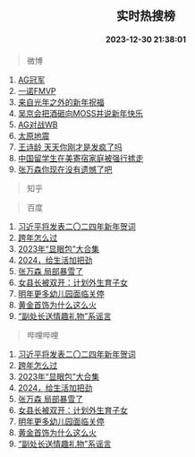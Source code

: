<div align="center"><h2>实时热搜榜</h2><h4>2023-12-30 21:38:01</h4></div>

> 微博  

1. [AG冠军](https://s.weibo.com/weibo?q=AG%E5%86%A0%E5%86%9B&t=31&band_rank=1&Refer=top)<br />
2. [一诺FMVP](https://s.weibo.com/weibo?q=%E4%B8%80%E8%AF%BAFMVP&t=31&band_rank=2&Refer=top)<br />
3. [来自光年之外的新年祝福](https://s.weibo.com/weibo?q=%23%E6%9D%A5%E8%87%AA%E5%85%89%E5%B9%B4%E4%B9%8B%E5%A4%96%E7%9A%84%E6%96%B0%E5%B9%B4%E7%A5%9D%E7%A6%8F%23&t=31&band_rank=3&Refer=top)<br />
4. [吴京会把酒砸向MOSS并说新年快乐](https://s.weibo.com/weibo?q=%E5%90%B4%E4%BA%AC%E4%BC%9A%E6%8A%8A%E9%85%92%E7%A0%B8%E5%90%91MOSS%E5%B9%B6%E8%AF%B4%E6%96%B0%E5%B9%B4%E5%BF%AB%E4%B9%90&t=31&band_rank=4&Refer=top)<br />
5. [AG对战WB](https://s.weibo.com/weibo?q=%23AG%E5%AF%B9%E6%88%98WB%23&t=31&band_rank=5&Refer=top)<br />
6. [太原地震](https://s.weibo.com/weibo?q=%E5%A4%AA%E5%8E%9F%E5%9C%B0%E9%9C%87&t=31&band_rank=6&Refer=top)<br />
7. [王诗龄 天天你刚才是发疯了吗](https://s.weibo.com/weibo?q=%E7%8E%8B%E8%AF%97%E9%BE%84%20%E5%A4%A9%E5%A4%A9%E4%BD%A0%E5%88%9A%E6%89%8D%E6%98%AF%E5%8F%91%E7%96%AF%E4%BA%86%E5%90%97&t=31&band_rank=7&Refer=top)<br />
8. [中国留学生在美寄宿家庭被强行掳走](https://s.weibo.com/weibo?q=%23%E4%B8%AD%E5%9B%BD%E7%95%99%E5%AD%A6%E7%94%9F%E5%9C%A8%E7%BE%8E%E5%AF%84%E5%AE%BF%E5%AE%B6%E5%BA%AD%E8%A2%AB%E5%BC%BA%E8%A1%8C%E6%8E%B3%E8%B5%B0%23&t=31&band_rank=8&Refer=top)<br />
9. [张万森你现在没有遗憾了吧](https://s.weibo.com/weibo?q=%E5%BC%A0%E4%B8%87%E6%A3%AE%E4%BD%A0%E7%8E%B0%E5%9C%A8%E6%B2%A1%E6%9C%89%E9%81%97%E6%86%BE%E4%BA%86%E5%90%A7&t=31&band_rank=9&Refer=top)<br />

> 知乎  


> 百度  

1. [习近平将发表二〇二四年新年贺词](https://www.baidu.com/s?wd=%E4%B9%A0%E8%BF%91%E5%B9%B3%E5%B0%86%E5%8F%91%E8%A1%A8%E4%BA%8C%E3%80%87%E4%BA%8C%E5%9B%9B%E5%B9%B4%E6%96%B0%E5%B9%B4%E8%B4%BA%E8%AF%8D&sa=fyb_news&rsv_dl=fyb_news)<br />
2. [跨年怎么过](https://www.baidu.com/s?wd=%E8%B7%A8%E5%B9%B4%E6%80%8E%E4%B9%88%E8%BF%87&sa=fyb_news&rsv_dl=fyb_news)<br />
3. [2023年“显眼包”大合集](https://www.baidu.com/s?wd=2023%E5%B9%B4%E2%80%9C%E6%98%BE%E7%9C%BC%E5%8C%85%E2%80%9D%E5%A4%A7%E5%90%88%E9%9B%86&sa=fyb_news&rsv_dl=fyb_news)<br />
4. [2024，给生活加把劲](https://www.baidu.com/s?wd=2024%EF%BC%8C%E7%BB%99%E7%94%9F%E6%B4%BB%E5%8A%A0%E6%8A%8A%E5%8A%B2&sa=fyb_news&rsv_dl=fyb_news)<br />
5. [张万森 局部暴雪了](https://www.baidu.com/s?wd=%E5%BC%A0%E4%B8%87%E6%A3%AE+%E5%B1%80%E9%83%A8%E6%9A%B4%E9%9B%AA%E4%BA%86&sa=fyb_news&rsv_dl=fyb_news)<br />
6. [女县长被双开：计划外生育子女](https://www.baidu.com/s?wd=%E5%A5%B3%E5%8E%BF%E9%95%BF%E8%A2%AB%E5%8F%8C%E5%BC%80%EF%BC%9A%E8%AE%A1%E5%88%92%E5%A4%96%E7%94%9F%E8%82%B2%E5%AD%90%E5%A5%B3&sa=fyb_news&rsv_dl=fyb_news)<br />
7. [明年更多幼儿园面临关停](https://www.baidu.com/s?wd=%E6%98%8E%E5%B9%B4%E6%9B%B4%E5%A4%9A%E5%B9%BC%E5%84%BF%E5%9B%AD%E9%9D%A2%E4%B8%B4%E5%85%B3%E5%81%9C&sa=fyb_news&rsv_dl=fyb_news)<br />
8. [黄金首饰为什么这么火](https://www.baidu.com/s?wd=%E9%BB%84%E9%87%91%E9%A6%96%E9%A5%B0%E4%B8%BA%E4%BB%80%E4%B9%88%E8%BF%99%E4%B9%88%E7%81%AB&sa=fyb_news&rsv_dl=fyb_news)<br />
9. [“副处长送情趣礼物”系谣言](https://www.baidu.com/s?wd=%E2%80%9C%E5%89%AF%E5%A4%84%E9%95%BF%E9%80%81%E6%83%85%E8%B6%A3%E7%A4%BC%E7%89%A9%E2%80%9D%E7%B3%BB%E8%B0%A3%E8%A8%80&sa=fyb_news&rsv_dl=fyb_news)<br />

> 哔哩哔哩  

1. [习近平将发表二〇二四年新年贺词](https://www.baidu.com/s?wd=%E4%B9%A0%E8%BF%91%E5%B9%B3%E5%B0%86%E5%8F%91%E8%A1%A8%E4%BA%8C%E3%80%87%E4%BA%8C%E5%9B%9B%E5%B9%B4%E6%96%B0%E5%B9%B4%E8%B4%BA%E8%AF%8D&sa=fyb_news&rsv_dl=fyb_news)<br />
2. [跨年怎么过](https://www.baidu.com/s?wd=%E8%B7%A8%E5%B9%B4%E6%80%8E%E4%B9%88%E8%BF%87&sa=fyb_news&rsv_dl=fyb_news)<br />
3. [2023年“显眼包”大合集](https://www.baidu.com/s?wd=2023%E5%B9%B4%E2%80%9C%E6%98%BE%E7%9C%BC%E5%8C%85%E2%80%9D%E5%A4%A7%E5%90%88%E9%9B%86&sa=fyb_news&rsv_dl=fyb_news)<br />
4. [2024，给生活加把劲](https://www.baidu.com/s?wd=2024%EF%BC%8C%E7%BB%99%E7%94%9F%E6%B4%BB%E5%8A%A0%E6%8A%8A%E5%8A%B2&sa=fyb_news&rsv_dl=fyb_news)<br />
5. [张万森 局部暴雪了](https://www.baidu.com/s?wd=%E5%BC%A0%E4%B8%87%E6%A3%AE+%E5%B1%80%E9%83%A8%E6%9A%B4%E9%9B%AA%E4%BA%86&sa=fyb_news&rsv_dl=fyb_news)<br />
6. [女县长被双开：计划外生育子女](https://www.baidu.com/s?wd=%E5%A5%B3%E5%8E%BF%E9%95%BF%E8%A2%AB%E5%8F%8C%E5%BC%80%EF%BC%9A%E8%AE%A1%E5%88%92%E5%A4%96%E7%94%9F%E8%82%B2%E5%AD%90%E5%A5%B3&sa=fyb_news&rsv_dl=fyb_news)<br />
7. [明年更多幼儿园面临关停](https://www.baidu.com/s?wd=%E6%98%8E%E5%B9%B4%E6%9B%B4%E5%A4%9A%E5%B9%BC%E5%84%BF%E5%9B%AD%E9%9D%A2%E4%B8%B4%E5%85%B3%E5%81%9C&sa=fyb_news&rsv_dl=fyb_news)<br />
8. [黄金首饰为什么这么火](https://www.baidu.com/s?wd=%E9%BB%84%E9%87%91%E9%A6%96%E9%A5%B0%E4%B8%BA%E4%BB%80%E4%B9%88%E8%BF%99%E4%B9%88%E7%81%AB&sa=fyb_news&rsv_dl=fyb_news)<br />
9. [“副处长送情趣礼物”系谣言](https://www.baidu.com/s?wd=%E2%80%9C%E5%89%AF%E5%A4%84%E9%95%BF%E9%80%81%E6%83%85%E8%B6%A3%E7%A4%BC%E7%89%A9%E2%80%9D%E7%B3%BB%E8%B0%A3%E8%A8%80&sa=fyb_news&rsv_dl=fyb_news)<br />
